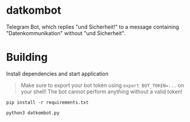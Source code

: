 # datkombot

Telegram Bot, which replies "und Sicherheit!" to a message containing "Datenkommunikation" without "und Sicherheit".

# Building

Install dependencies and start application

> Make sure to export your bot token using `export BOT_TOKEN=...` on your shell! The bot cannot perform anything without a valid token!

```
pip install -r requirements.txt

python3 datkombot.py
```